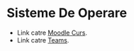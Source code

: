 # Sisteme De Operare

* Link catre [Moodle Curs](https://moodle.unibuc.ro/course/view.php?id=3030).
* Link catre [Teams](https://teams.microsoft.com/l/team/19%3ab79723c5ecdb4987af609dff10244cde%40thread.tacv2/conversations?groupId=a1f1e6fe-4e25-47ac-91e2-0df2b08ca96d&tenantId=08a1a72f-fecd-4dae-8cec-471a2fb7c2f1).

